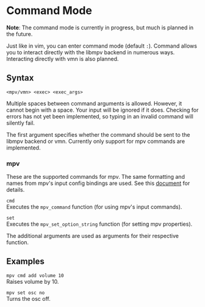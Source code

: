# Command Mode #

**Note**: The command mode is currently in progress, but much is planned in the future.

Just like in vim, you can enter command mode (default `:`). Command allows you to interact directly with the libmpv backend in numerous ways. Interacting directly with vmn is also planned.

## Syntax ##

``<mpv/vmn> <exec> <exec_args>``

Multiple spaces between command arguments is allowed. However, it cannot begin with a space. Your input will be ignored if it does. Checking for errors has not yet been implemented, so typing in an invalid command will silently fail.


The first argument specifies whether the command should be sent to the libmpv backend or vmn. Currently only support for mpv commands are implemented.

### mpv ###
These are the supported commands for mpv. The same formatting and names from mpv's input config bindings are used. See this [document](https://github.com/mpv-player/mpv/blob/master/DOCS/man/input.rst) for details.

`cmd`\
Executes the `mpv_command` function (for using mpv's input commands).

`set`\
Executes the `mpv_set_option_string` function (for setting mpv properties).

The additional arguments are used as arguments for their respective function.

## Examples ##

`mpv cmd add volume 10` \
Raises volume by 10.

`mpv set osc no` \
Turns the osc off.
